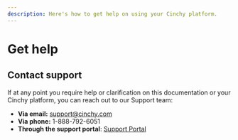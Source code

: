 ```yaml
---
description: Here's how to get help on using your Cinchy platform.
---
```


# Get help

## Contact support

If at any point you require help or clarification on this documentation or your Cinchy platform, you can reach out to our Support team:

<!-- vale off -->

- **Via email:** support@cinchy.com
- **Via phone:** 1-888-792-6051
- **Through the support portal**: [Support Portal](https://support.cinchy.com/)

<!-- vale on -->
